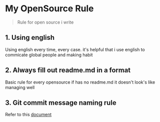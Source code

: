 # My OpenSource Rule

> Rule for open source i write

## 1. Using english

Using english every time, every case.
it's helpful that i use english to commicate global people and making habit

## 2. Always fill out readme.md in a format

Basic rule for every opensource
if has no readme.md it doesn't look's like managing well

## 3. Git commit message naming rule

Refer to this [document](https://blog.ull.im/engineering/2019/03/10/logs-on-git.html)
